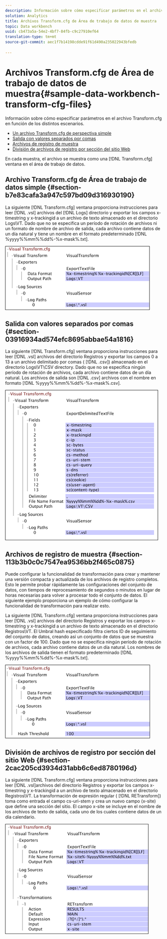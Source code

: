```yaml
---
description: Información sobre cómo especificar parámetros en el archivo Transform.cfg en función de los distintos escenarios.
solution: Analytics
title: Archivos Transform.cfg de Área de trabajo de datos de muestra
topic: Data workbench
uuid: cb473a5a-54e2-4bf7-84fb-c9c27910ef64
translation-type: tm+mt
source-git-commit: aec1f7b14198cdde91f61d490a235022943bfedb

---
```



# Archivos Transform.cfg de Área de trabajo de datos de muestra{#sample-data-workbench-transform-cfg-files}

Información sobre cómo especificar parámetros en el archivo Transform.cfg en función de los distintos escenarios.

* [Un archivo Transform.cfg de perspectiva simple](../../../../../home/c-dataset-const-proc/c-transf-func/c-config-files-transf/t-ins-transf-file/c-sample-transf-files.md#section-b7e83cafa3a947c597bd09d316930190)
* [Salida con valores separados por comas](../../../../../home/c-dataset-const-proc/c-transf-func/c-config-files-transf/t-ins-transf-file/c-sample-transf-files.md#section-03916934ad574efc8695abbae54a1816)
* [Archivos de registro de muestra](../../../../../home/c-dataset-const-proc/c-transf-func/c-config-files-transf/t-ins-transf-file/c-sample-transf-files.md#section-113b3b0c0c7547ea9536bb2f465c0875)
* [División de archivos de registro por sección del sitio Web](../../../../../home/c-dataset-const-proc/c-transf-func/c-config-files-transf/t-ins-transf-file/c-sample-transf-files.md#section-2cac205cd3934d31abb6c6ed8780196d)

En cada muestra, el archivo se muestra como una [!DNL Transform.cfg] ventana en el área de trabajo de datos.

## Archivo Transform.cfg de Área de trabajo de datos simple {#section-b7e83cafa3a947c597bd09d316930190}

La siguiente [!DNL Transform.cfg] ventana proporciona instrucciones para leer [!DNL .vsl] archivos del [!DNL Logs] directorio y exportar los campos x-timestring y x-trackingid a un archivo de texto almacenado en el directorio Logs\VT. Dado que no se especifica un período de rotación de archivos ni un formato de nombre de archivo de salida, cada archivo contiene datos de un día natural y tiene un nombre en el formato predeterminado [!DNL %yyyy%%mm%%dd%-%x-mask%.txt].

![](assets/cfg_VisualTransform_SimpleExample.png)

## Salida con valores separados por comas {#section-03916934ad574efc8695abbae54a1816}

La siguiente [!DNL Transform.cfg] ventana proporciona instrucciones para leer [!DNL .vsl] archivos del directorio Registros y exportar los campos 0 a 13 a un archivo delimitado por comas ( [!DNL .csv]) almacenado en el directorio Logs\VT\CSV directory. Dado que no se especifica ningún período de rotación de archivos, cada archivo contiene datos de un día natural. Los archivos de salida son [!DNL .csv] archivos con el nombre en formato [!DNL %yyyy%%mm%%dd%-%x-mask%.csv].

![](assets/cfg_VisualTransform_CSVExample.png)

## Archivos de registro de muestra {#section-113b3b0c0c7547ea9536bb2f465c0875}

Puede configurar la funcionalidad de transformación para crear y mantener una versión compacta y actualizada de los archivos de registro completos. Esto le permite probar rápidamente las configuraciones del conjunto de datos, con tiempos de reprocesamiento de segundos o minutos en lugar de horas necesarias para volver a procesar todo el conjunto de datos. El siguiente ejemplo proporciona un ejemplo de cómo configurar la funcionalidad de transformación para realizar esto.

La siguiente [!DNL Transform.cfg] ventana proporciona instrucciones para leer [!DNL .vsl] archivos del directorio Registros y exportar los campos x-timestring y x-trackingid a un archivo de texto almacenado en el directorio Registros\VT. El Umbral hash especificado filtra ciertos ID de seguimiento del conjunto de datos, creando así un conjunto de datos que se muestra con un factor de 100. Dado que no se especifica ningún período de rotación de archivos, cada archivo contiene datos de un día natural. Los nombres de los archivos de salida tienen el formato predeterminado [!DNL %yyyy%%mm%%dd%-%x-mask%.txt].

![](assets/cfg_VisualTransform_SampledExample.png)

## División de archivos de registro por sección del sitio Web {#section-2cac205cd3934d31abb6c6ed8780196d}

La siguiente [!DNL Transform.cfg] ventana proporciona instrucciones para leer [!DNL .vsl]archivos del directorio Registros y exportar los campos x-timestring y x-trackingid a un archivo de texto almacenado en el directorio Registros\VT. La transformación de expresión regular ( [!DNL RETransform]) toma como entrada el campo cs-uri-stem y crea un nuevo campo (x-site) que define una sección del sitio. El campo x-site se incluye en el nombre de los archivos de texto de salida, cada uno de los cuales contiene datos de un día calendario.

![](assets/cfg_VisualTransform_SplittingExample.png)

